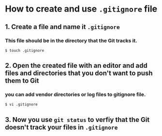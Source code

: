 # How to create and use `.gitignore` file
## 1. Create a file and name it `.gitignore`
### This file should be in the directory that the Git tracks it.
```bash
$ touch .gitignore
```
## 2. Open the created file with an editor and add files and directories that you don't want to push them to Git
### you can add vendor directories or log files to gitignore file.
```bash
$ vi .gitignore
```
## 3. Now you use `git status` to verfiy that the Git doesn't track your files in `.gitignore`

